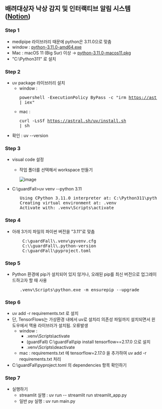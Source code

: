## 배려대상자 낙상 감지 및 인터랙티브 알림 시스템 ([Notion](https://mycodehive.notion.site/1db04465e0ff80149aa8df807b38de12))

### Step 1
  - medipipe 라이브러리 때문에 python은 3.11.0으로 맞춤
  - window : [python-3.11.0-amd64.exe](https://www.python.org/ftp/python/3.11.0/python-3.11.0-amd64.exe)
  - Mac : macOS 11 (Big Sur) 이상 → [python-3.11.0-macos11.pkg](https://www.python.org/ftp/python/3.11.0/python-3.11.0-macos11.pkg)
  - "C:\Python311" 로 설치

### Step 2
  - uv package 라이브러리 설치
    - window : <pre>powershell -ExecutionPolicy ByPass -c "irm https://astral.sh/uv/install.ps1 | iex"</pre>
    - mac : <pre>curl -LsSf https://astral.sh/uv/install.sh | sh</pre>
  - 확인 : uv --version

### Step 3
  - visual code 설정
    - 작업 폴더를 선택해서 workspace 만들기

      ![image](https://github.com/user-attachments/assets/e54fcbfd-390d-459d-ad36-60bc62c936d0)

  - C:\guardFall>uv venv --python 3.11
       <pre>
       Using CPython 3.11.0 interpreter at: C:\Python311\python.exe
       Creating virtual environment at: .venv
       Activate with: .venv\Scripts\activate</pre>

### Step 4
  - 아래 3가지 파일의 파이썬 버전을 "3.11"로 맞춤
       <pre>
        C:\guardFall\.venv\pyvenv.cfg
        C:\\guardFall\.python-version
        C:\guardFall\pyproject.toml</pre>

### Step 5
  - Python 환경에 pip가 설치되어 있지 않거나, 오래된 pip를 최신 버전으로 업그레이드하고자 할 때 사용
       <pre>
       .venv\Scripts\python.exe -m ensurepip --upgrade</pre>

### Step 6
  - uv add -r requirements.txt 로 설치
  - 단, TensorFlows는 가상환경 내에서 uv로 설치리 의존성 파일까지 설치되면서 윈도우에서 맥용 라이브러가 설치됨. 오류발생
    - window :
      - .venv\Scripts\activate
      - (guardFall) C:\guardFall\pip install tensorflow==2.17.0 으로 설치
      - .venv\Scripts\deactivate
    - mac : requirements.txt 에 tensorflow=2.17.0 을 추가하여 uv add -r requirements.txt 처리
  - C:\guardFall\pyproject.toml 의 dependencies 항목 확인하기

### Step 7
  - 실행하기
    - streamlit 실행 : uv run -- streamlit run streamlit_app.py
    - 일반 py 실행 : uv run main.py
